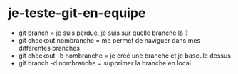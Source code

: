 # je-teste-git-en-equipe

- git branch = je suis perdue, je suis sur quelle branche là ?
- git checkout nombranche = me permet de naviguer dans mes différentes branches
- git checkout -b nombranche  = je créé une branche et je bascule dessus
- git branch -d nombranche = supprimer la branche en local
